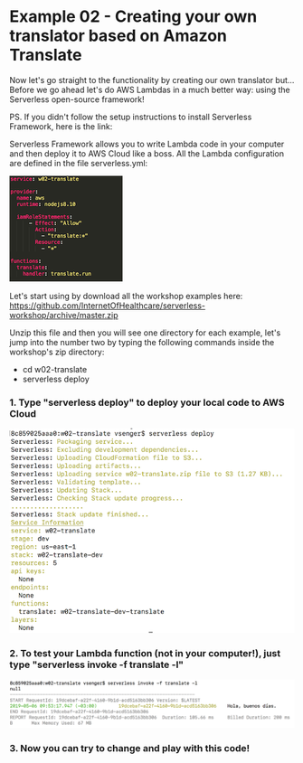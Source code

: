 # Example 02 - Creating your own translator based on Amazon Translate

Now let's go straight to the functionality by creating our own translator but... Before we go ahead let's do AWS Lambdas in a much better way: using the Serverless open-source framework!

PS. If you didn't follow the setup instructions to install Serverless Framework, here is the link: 

Serverless Framework allows you to write Lambda code in your computer and then deploy it to AWS Cloud like a boss. All the Lambda configuration are defined in the file serverless.yml:

![image](images/00.png) 

Let's start using by download all the workshop examples here: https://github.com/InternetOfHealthcare/serverless-workshop/archive/master.zip

Unzip this file and then you will see one directory for each example, let's jump into the number two by typing the following commands inside the workshop's zip directory:

* cd w02-translate
* serverless deploy


### 1. Type "serverless deploy" to deploy your local code to AWS Cloud

![image](images/01.png) 

### 2. To test your Lambda function (not in your computer!), just type "serverless invoke -f translate -l"

![image](images/02.png) 

### 3. Now you can try to change and play with this code!	
